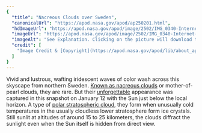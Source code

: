 ```yaml
---
{
  "title": "Nacreous Clouds over Sweden",
  "canonicalUrl": "https://apod.nasa.gov/apod/ap250201.html",
  "hdImageUrl": "https://apod.nasa.gov/apod/image/2502/IMG_0340-Internet-2.jpg",
  "imageUrl": "https://apod.nasa.gov/apod/image/2502/IMG_0340-Internet-2_1024.jpg",
  "imageAlt": "See Explanation. Clicking on the picture will download the highest resolution version available.",
  "credit": [
    "Image Credit & [Copyright](https://apod.nasa.gov/apod/lib/about_apod.html#srapply): Vojan Höfer"
  ]
}
---
```


Vivid and lustrous, wafting iridescent waves of color wash across this skyscape from northern Sweden. [Known as nacreous clouds](https://en.wikipedia.org/wiki/Polar_stratospheric_cloud) or mother-of-pearl clouds, they are rare. But their [unforgettable](https://ui.adsabs.harvard.edu/abs/2018BAMS...99.1377P/abstract) appearance was captured in this snapshot on January 12 with the Sun just below the local horizon. A type of [polar stratospheric cloud](https://www.nasa.gov/multimedia/imagegallery/image_feature_680.html), they form when unusually cold temperatures in the usually cloudless lower stratosphere form ice crystals. Still sunlit at altitudes of around 15 to 25 kilometers, the clouds diffract the sunlight even when the Sun itself is hidden from direct view.
